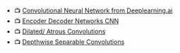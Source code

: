 
- 📺 [Convolutional Neural Network from Deeplearning.ai](https://www.youtube.com/watch?v=tQYZaDn_kSg&list=PLkDaE6sCZn6Gl29AoE31iwdVwSG-KnDzF&index=5)
- 📺 [Encoder Decoder Networks CNN](https://www.youtube.com/watch?v=1icvxbAoPWc&t=124s)
- 📺 [Dilated/ Atrous Convolutions](https://www.youtube.com/watch?v=0Lg_V0Um-1Q)
- 📺 [Depthwise Separable Convolutions](https://www.youtube.com/watch?v=T7o3xvJLuHk)